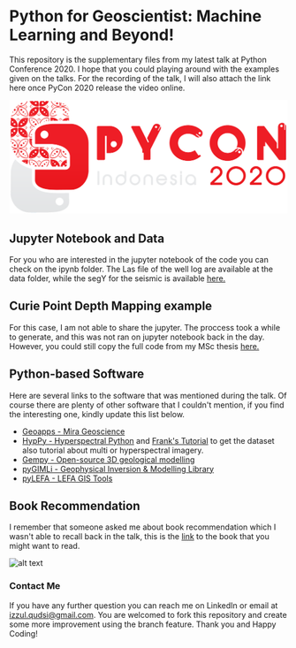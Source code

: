 # Python for Geoscientist: Machine Learning and Beyond!
This repository is the supplementary files from my latest talk at Python Conference 2020. I hope that you could playing around with the examples given on the talks. For the recording of the talk, I will also attach the link here once PyCon 2020 release the video online.

![alt text](https://github.com/panjoel4/Python_for_Geoscientist-Pycon2020/blob/main/Images/pycon20.png?raw=true)

## Jupyter Notebook and Data
For you who are interested in the jupyter notebook of the code you can check on the ipynb folder.
The Las file of the well log are available at the data folder, while the segY for the seismic is available [here.](https://dataunderground.org/dataset/f3)

## Curie Point Depth Mapping example
For this case, I am not able to share the jupyter. The proccess took a while to generate, and this was not ran on jupyter notebook back in the day. However, you could still copy the full code from my MSc thesis [here.](http://essay.utwente.nl/83453/1/qudsi.pdf)

## Python-based Software
Here are several links to the software that was mentioned during the talk. Of course there are plenty of other software that I couldn't mention, if you find the interesting one, kindly update this list below.
* [Geoapps - Mira Geoscience](https://mirageoscience.com/geoh5py-and-geoapps-pypi/)
* [HypPy - Hyperspectral Python](https://blog.utwente.nl/bakker/hyppy/) and [Frank's Tutorial](https://frankstutorials.nl/) to get the dataset also tutorial about multi or hyperspectral imagery.
* [Gempy - Open-source 3D geological modelling](https://www.gempy.org/)
* [pyGIMLi - Geophysical Inversion & Modelling Library](https://www.pygimli.org/)
* [pyLEFA - LEFA GIS Tools](http://lefa.geologov.net/download-2/pylefa/)

## Book Recommendation
I remember that someone asked me about book recommendation which I wasn't able to recall back in the talk, this is the [link](https://www.elsevier.com/books/machine-learning-guide-for-oil-and-gas-using-python/belyadi/978-0-12-821929-4) to the book that you might want to read. 

![alt text](https://media-exp1.licdn.com/dms/image/C5622AQH1ecWtwsp8yQ/feedshare-shrink_1280-alternative/0?e=1608163200&v=beta&t=uucTr3OqtmkuEq9kV9s5tDUloZqhnAf_ywb0c119PJ4)

### Contact Me
If you have any further question you can reach me on LinkedIn or email at izzul.qudsi@gmail.com. You are welcomed to fork this repository and create some more improvement using the branch feature. Thank you and Happy Coding!

